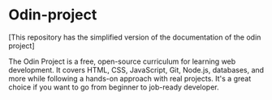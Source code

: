 # Odin-project
[This repository has the simplified version of the documentation of the odin project]

The Odin Project is a free, open-source curriculum for learning web development. It covers HTML, CSS, JavaScript, Git, Node.js, databases, and more while following a hands-on approach with real projects. It's a great choice if you want to go from beginner to job-ready developer.
